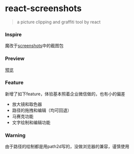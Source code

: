 # react-screenshots

> a picture clipping and graffiti tool by react

### Inspire

魔改于[screenshots](https://github.com/nashaofu/screenshots)中的截图包

### Preview
[预览](https://hilbertangers.github.io/lovely-frontend-collect/#/screenshots)

### Feature

新增了如下feature，体验基本照着企业微信做的，也有小的偏差

- 放大镜和取色器
- 路径的拖拽和编辑（均可回退）
- 马赛克功能
- 文字绘制和编辑功能

### Warning

由于路径的绘制都是用path2d写的，没做浏览器的兼容，谨慎使用

